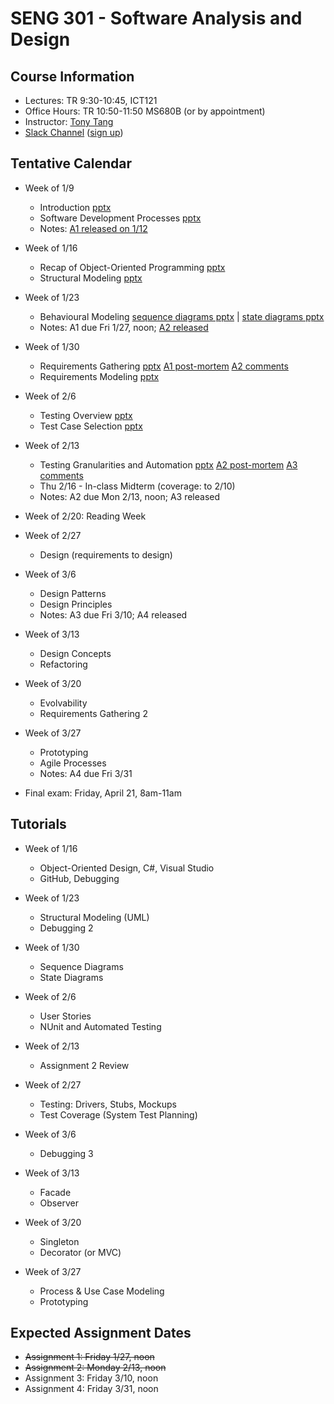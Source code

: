 # SENG 301 - Software Analysis and Design

## Course Information

* Lectures: TR 9:30-10:45, ICT121
* Office Hours: TR 10:50-11:50 MS680B (or by appointment)
* Instructor: [Tony Tang](http://hcitang.org)
* [Slack Channel](https://seng301.slack.com/) ([sign up](https://seng301.slack.com/signup))
<!-- * [Reddit: /r/uofcseng301](http://reddit.com/r/uofcseng301) -->

## Tentative Calendar

* Week of 1/9
    * Introduction [pptx](http://hcitang.org/uploads/Teaching/seng301-1-introduction.pptx)
    * Software Development Processes [pptx](http://hcitang.org/uploads/Teaching/seng301-2-software-process-models.pptx)
    * Notes: [A1 released on 1/12](a1.md)

* Week of 1/16
    * Recap of Object-Oriented Programming [pptx](http://hcitang.org/uploads/Teaching/seng301-3-ood.pptx)
    * Structural Modeling [pptx](http://hcitang.org/uploads/Teaching/seng301-4-structural-modeling.pptx)

* Week of 1/23
    * Behavioural Modeling [sequence diagrams pptx](http://hcitang.org/uploads/Teaching/seng301-5-sequence-diagrams.pptx) | [state diagrams pptx](http://hcitang.org/uploads/Teaching/seng301-6-state-diagrams.pptx)
    * Notes: A1 due Fri 1/27, noon; [A2 released](a2.md)

* Week of 1/30
    * Requirements Gathering [pptx](http://hcitang.org/uploads/Teaching/seng301-7-requirements-gathering.pptx) [A1 post-mortem](http://hcitang.org/uploads/Teaching/seng301-a1-post.pptx) [A2 comments](http://hcitang.org/uploads/Teaching/seng301-a2-pre.pptx)
    * Requirements Modeling [pptx](http://hcitang.org/uploads/Teaching/seng301-8-requirements-modeling.pptx)

* Week of 2/6
    * Testing Overview [pptx](http://hcitang.org/uploads/Teaching/seng301-9-testing-overview.pptx)
    * Test Case Selection [pptx](http://hcitang.org/uploads/Teaching/seng301-10-testing-breaking-code.pptx)

* Week of 2/13
    * Testing Granularities and Automation [pptx](http://hcitang.org/uploads/Teaching/seng301-11-testing-granularities.pptx) [A2 post-mortem](http://hcitang.org/uploads/Teaching/seng301-a2-post.pptx) [A3 comments](http://hcitang.org/uploads/Teaching/seng301-a3-pre.pptx)
    * Thu 2/16 - In-class Midterm (coverage: to 2/10)
    * Notes: A2 due Mon 2/13, noon; A3 released

* Week of 2/20: Reading Week

* Week of 2/27
    * Design (requirements to design)

* Week of 3/6
    * Design Patterns
    * Design Principles
    * Notes: A3 due Fri 3/10; A4 released

* Week of 3/13
    * Design Concepts
    * Refactoring

* Week of 3/20
    * Evolvability
    * Requirements Gathering 2

* Week of 3/27
    * Prototyping
    * Agile Processes
    * Notes: A4 due Fri 3/31

* Final exam: Friday, April 21, 8am-11am

## Tutorials

* Week of 1/16
    * Object-Oriented Design, C#, Visual Studio
    * GitHub, Debugging

* Week of 1/23
    * Structural Modeling (UML)
    * Debugging 2

* Week of 1/30
    * Sequence Diagrams
    * State Diagrams

* Week of 2/6
    * User Stories
    * NUnit and Automated Testing

* Week of 2/13
    * Assignment 2 Review

* Week of 2/27
    * Testing: Drivers, Stubs, Mockups
    * Test Coverage (System Test Planning)

* Week of 3/6
    * Debugging 3

* Week of 3/13
    * Facade
    * Observer

* Week of 3/20
    * Singleton
    * Decorator (or MVC)

* Week of 3/27
    * Process & Use Case Modeling
    * Prototyping

## Expected Assignment Dates

* ~~Assignment 1: Friday 1/27, noon~~
* ~~Assignment 2: Monday 2/13, noon~~
* Assignment 3: Friday 3/10, noon
* Assignment 4: Friday 3/31, noon
